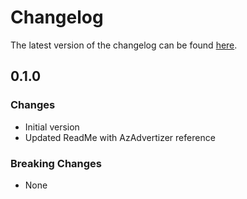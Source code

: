 # Changelog

The latest version of the changelog can be found [here](https://github.com/Azure/bicep-registry-modules/blob/main/avm/res/azure-stack-hci/virtual-machine-instance/CHANGELOG.md).

## 0.1.0

### Changes

- Initial version
- Updated ReadMe with AzAdvertizer reference

### Breaking Changes

- None
